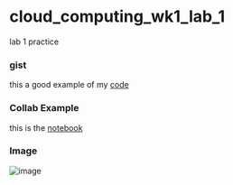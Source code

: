 # cloud_computing_wk1_lab_1
lab 1 practice

### gist

this a good example of my [code](https://gist.github.com/AgnesKow/4928525e79247ccd58e1293b261a8857)

### Collab Example

this is the [notebook](https://colab.research.google.com/drive/1OFOLWC3xqtrBNV5OYPu5KxBlbWd19n7o?usp=sharing)

### Image
![image](https://user-images.githubusercontent.com/69335385/132994756-ef54ae8a-3e9a-4f5d-ae86-78fb6d8731f6.png)

